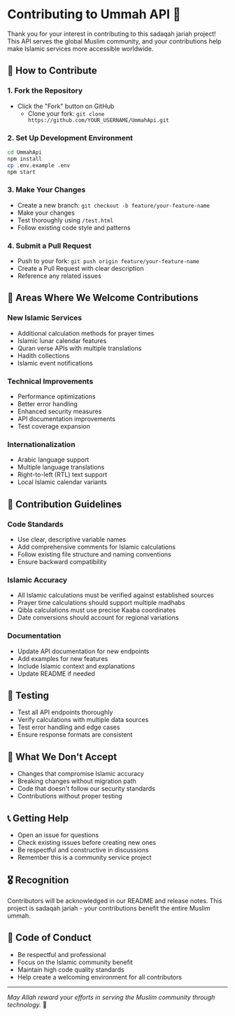 # Contributing to Ummah API 🕋

Thank you for your interest in contributing to this sadaqah jariah project! This API serves the global Muslim community, and your contributions help make Islamic services more accessible worldwide.

## 🤝 How to Contribute

### 1. Fork the Repository
- Click the "Fork" button on GitHub
	- Clone your fork: `git clone https://github.com/YOUR_USERNAME/UmmahApi.git`

### 2. Set Up Development Environment
```bash
cd UmmahApi
npm install
cp .env.example .env
npm start
```

### 3. Make Your Changes
- Create a new branch: `git checkout -b feature/your-feature-name`
- Make your changes
- Test thoroughly using `/test.html`
- Follow existing code style and patterns

### 4. Submit a Pull Request
- Push to your fork: `git push origin feature/your-feature-name`
- Create a Pull Request with clear description
- Reference any related issues

## 🎯 Areas Where We Welcome Contributions

### New Islamic Services
- Additional calculation methods for prayer times
- Islamic lunar calendar features
- Quran verse APIs with multiple translations
- Hadith collections
- Islamic event notifications

### Technical Improvements
- Performance optimizations
- Better error handling
- Enhanced security measures
- API documentation improvements
- Test coverage expansion

### Internationalization
- Arabic language support
- Multiple language translations
- Right-to-left (RTL) text support
- Local Islamic calendar variants

## 📏 Contribution Guidelines

### Code Standards
- Use clear, descriptive variable names
- Add comprehensive comments for Islamic calculations
- Follow existing file structure and naming conventions
- Ensure backward compatibility

### Islamic Accuracy
- All Islamic calculations must be verified against established sources
- Prayer time calculations should support multiple madhabs
- Qibla calculations must use precise Kaaba coordinates
- Date conversions should account for regional variations

### Documentation
- Update API documentation for new endpoints
- Add examples for new features
- Include Islamic context and explanations
- Update README if needed

## 🧪 Testing
- Test all API endpoints thoroughly
- Verify calculations with multiple data sources
- Test error handling and edge cases
- Ensure response formats are consistent

## 🚫 What We Don't Accept
- Changes that compromise Islamic accuracy
- Breaking changes without migration path
- Code that doesn't follow our security standards
- Contributions without proper testing

## 📞 Getting Help
- Open an issue for questions
- Check existing issues before creating new ones
- Be respectful and constructive in discussions
- Remember this is a community service project

## 🎖️ Recognition
Contributors will be acknowledged in our README and release notes. This project is sadaqah jariah - your contributions benefit the entire Muslim ummah.

## 📜 Code of Conduct
- Be respectful and professional
- Focus on the Islamic community benefit
- Maintain high code quality standards
- Help create a welcoming environment for all contributors

---

*May Allah reward your efforts in serving the Muslim community through technology.* 🤲